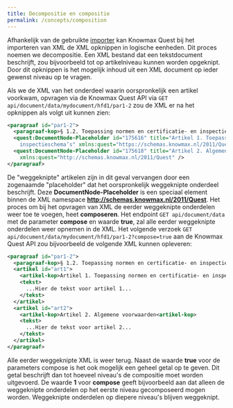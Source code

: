```yaml
---
title: Decompositie en compositie
permalink: /concepts/composition
---
```


Afhankelijk van de gebruikte [importer](/concepts/importers) kan Knowmax Quest bij het importeren van XML de XML opknippen in logische eenheden. Dit proces noemen we decompositie. Een XML bestand dat een tekstdocument beschrijft, zou bijvoorbeeld tot op artikelniveau kunnen worden opgeknipt. Door dit opknippen is het mogelijk inhoud uit een XML document op ieder gewenst niveau op te vragen.

Als we de XML van het onderdeel waarin oorspronkelijk een artikel voorkwam, opvragen via de Knowmax Quest API via ```GET api/document/data/mydocument/hfd1/par1-2``` zou de XML er na het opknippen als volgt uit kunnen zien:

```XML
<paragraaf id="par1-2">        
  <paragraaf-kop>§ 1.2. Toepassing normen en certificatie- en inspectieschema’s</paragraaf-kop>
  <quest:DocumentNode-Placeholder id="175616" title="Artikel 1. Toepassing normen en certificatie- en 
    inspectieschema’s" xmlns:quest="https://schemas.knowmax.nl/2011/Quest" />
  <quest:DocumentNode-Placeholder id="175618" title="Artikel 2. Algemene voorwaarden"
    xmlns:quest="http://schemas.knowmax.nl/2011/Quest" />    
</paragraaf>
```

De "weggeknipte" artikelen zijn in dit geval vervangen door een zogenaamde "placeholder" dat het oorspronkelijk weggeknipte onderdeel beschrijft. Deze **DocumentNode-Placeholder** is een speciaal element binnen de XML namespace **http://schemas.knowmax.nl/2011/Quest**. Het proces om bij het opvragen van XML de eerder weggeknipte onderdelen weer toe te voegen, heet **composeren**. Het endpoint ```GET api/document/data``` met de parameter **compose** en waarde **true**, zal alle eerder weggeknipte onderdelen weer opnemen in de XML. Het volgende verzoek ```GET api/document/data/mydocument/hfd1/par1-2?compose=true``` aan de Knowmax Quest API zou bijvoorbeeld de volgende XML kunnen opleveren:

```xml
<paragraaf id="par1-2">        
  <paragraaf-kop>§ 1.2. Toepassing normen en certificatie- en inspectieschema’s</paragraaf-kop>
  <artikel id="art1">
    <artikel-kop>Artikel 1. Toepassing normen en certificatie- en inspectieschema’s<artikel-kop>
    <tekst>
      ...Hier de tekst voor artikel 1...
    </tekst>    
  </artikel>
  <artikel id="art2">
    <artikel-kop>Artikel 2. Algemene voorwaarden<artikel-kop>
    <tekst>
      ...Hier de tekst voor artikel 2...
    </tekst>
  </artikel>
</paragraaf>
```
Alle eerder weggeknipte XML is weer terug. Naast de waarde **true** voor de parameters compose is het ook mogelijk een geheel getal op te geven. Dit getal beschrijft dan tot hoeveel niveau's de compositie moet worden uitgevoerd. De waarde **1** voor **compose** geeft bijvoorbeeld aan dat alleen de weggeknipte onderdelen op het eerste niveau gecomposeerd mogen worden. Weggeknipte onderdelen op diepere niveau's blijven weggeknipt.
